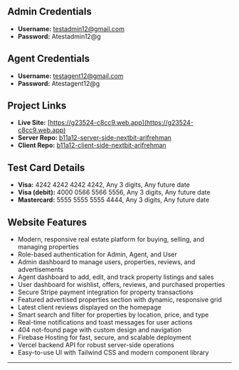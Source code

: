 ## Admin Credentials
- **Username:** testadmin12@gmail.com
- **Password:** Atestadmin12@g

## Agent Credentials
- **Username:** testagent12@gmail.com
- **Password:** Atestagent12@g

## Project Links
- **Live Site:** [https://g23524-c8cc9.web.app](https://g23524-c8cc9.web.app)
- **Server Repo:** [b11a12-server-side-nextbit-arifrehman](https://github.com/Programming-Hero-Web-Course4/b11a12-server-side-nextbit-arifrehman)
- **Client Repo:** [b11a12-client-side-nextbit-arifrehman](https://github.com/Programming-Hero-Web-Course4/b11a12-client-side-nextbit-arifrehman)

## Test Card Details
- **Visa:** 4242 4242 4242 4242, Any 3 digits, Any future date
- **Visa (debit):** 4000 0566 5566 5556, Any 3 digits, Any future date
- **Mastercard:** 5555 5555 5555 4444, Any 3 digits, Any future date

## Website Features
- Modern, responsive real estate platform for buying, selling, and managing properties
- Role-based authentication for Admin, Agent, and User
- Admin dashboard to manage users, properties, reviews, and advertisements
- Agent dashboard to add, edit, and track property listings and sales
- User dashboard for wishlist, offers, reviews, and purchased properties
- Secure Stripe payment integration for property transactions
- Featured advertised properties section with dynamic, responsive grid
- Latest client reviews displayed on the homepage
- Smart search and filter for properties by location, price, and type
- Real-time notifications and toast messages for user actions
- 404 not-found page with custom design and navigation
- Firebase Hosting for fast, secure, and scalable deployment
- Vercel backend API for robust server-side operations
- Easy-to-use UI with Tailwind CSS and modern component library

---
